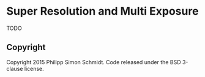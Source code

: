 # Super Resolution and Multi Exposure

TODO

## Copyright

Copyright 2015 Philipp Simon Schmidt. Code released under the BSD 3-clause license.